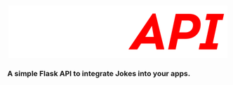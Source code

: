 <p align="center">
  <img src="https://github.com/TheFallen-Cat/Joke-API/blob/master/app/static/images/newlogo.svg" alt="JokeAPI"/>
</p>

<h3> A simple Flask API to integrate Jokes into your apps. </h3>
